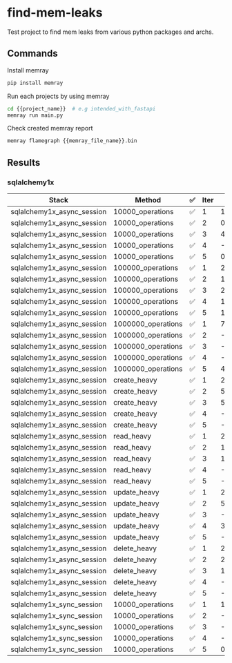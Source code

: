# find-mem-leaks

Test project to find mem leaks from various python packages and archs.

## Commands

Install memray

```bash
pip install memray
```

Run each projects by using memray

```bash
cd {{project_name}}  # e.g intended_with_fastapi
memray run main.py
```

Check created memray report

```bash
memray flamegraph {{memray_file_name}}.bin
```

## Results

### sqlalchemy1x

| Stack | Method | ✅ | Iter | Diff | Initial | Final | Ops | C | R | U | D |
| --- | --- | --- | --- | --- | --- | --- | --- | --- | --- | --- | --- |
| sqlalchemy1x_async_session | 10000_operations | ✅ | 1 | 18.73 | 36.84 | 55.57 | 10000 | 0.25 | 0.25 | 0.25 | 0.25 |
| sqlalchemy1x_async_session | 10000_operations | ✅ | 2 | 0.5 | 55.63 | 56.13 | 10000 | 0.25 | 0.25 | 0.25 | 0.25 |
| sqlalchemy1x_async_session | 10000_operations | ✅ | 3 | 4.22 | 56.11 | 60.33 | 10000 | 0.25 | 0.25 | 0.25 | 0.25 |
| sqlalchemy1x_async_session | 10000_operations | ✅ | 4 | -1.14 | 60.31 | 59.17 | 10000 | 0.25 | 0.25 | 0.25 | 0.25 |
| sqlalchemy1x_async_session | 10000_operations | ✅ | 5 | 0.3 | 59.2 | 59.5 | 10000 | 0.25 | 0.25 | 0.25 | 0.25 |
| sqlalchemy1x_async_session | 100000_operations | ✅ | 1 | 24.71 | 41.95 | 66.66 | 100000 | 0.25 | 0.25 | 0.25 | 0.25 |
| sqlalchemy1x_async_session | 100000_operations | ✅ | 2 | 1.43 | 66.77 | 68.2 | 100000 | 0.25 | 0.25 | 0.25 | 0.25 |
| sqlalchemy1x_async_session | 100000_operations | ✅ | 3 | 2.3 | 68.28 | 70.58 | 100000 | 0.25 | 0.25 | 0.25 | 0.25 |
| sqlalchemy1x_async_session | 100000_operations | ✅ | 4 | 1.4 | 70.64 | 72.04 | 100000 | 0.25 | 0.25 | 0.25 | 0.25 |
| sqlalchemy1x_async_session | 100000_operations | ✅ | 5 | 12.42 | 72.15 | 84.57 | 100000 | 0.25 | 0.25 | 0.25 | 0.25 |
| sqlalchemy1x_async_session | 1000000_operations | ✅ | 1 | 78.62 | 41.02 | 119.64 | 1000000 | 0.25 | 0.25 | 0.25 | 0.25 |
| sqlalchemy1x_async_session | 1000000_operations | ✅ | 2 | -30.87 | 119.72 | 88.86 | 1000000 | 0.25 | 0.25 | 0.25 | 0.25 |
| sqlalchemy1x_async_session | 1000000_operations | ✅ | 3 | -28.65 | 88.91 | 60.26 | 1000000 | 0.25 | 0.25 | 0.25 | 0.25 |
| sqlalchemy1x_async_session | 1000000_operations | ✅ | 4 | -19.73 | 60.55 | 40.82 | 1000000 | 0.25 | 0.25 | 0.25 | 0.25 |
| sqlalchemy1x_async_session | 1000000_operations | ✅ | 5 | 40.23 | 43.07 | 83.3 | 1000000 | 0.25 | 0.25 | 0.25 | 0.25 |
| sqlalchemy1x_async_session | create_heavy | ✅ | 1 | 23.86 | 41.43 | 65.28 | 10000 | 0.5 | 0.2 | 0.2 | 0.1 |
| sqlalchemy1x_async_session | create_heavy | ✅ | 2 | 5.92 | 65.35 | 71.27 | 10000 | 0.5 | 0.2 | 0.2 | 0.1 |
| sqlalchemy1x_async_session | create_heavy | ✅ | 3 | 5.03 | 71.27 | 76.3 | 10000 | 0.5 | 0.2 | 0.2 | 0.1 |
| sqlalchemy1x_async_session | create_heavy | ✅ | 4 | -2.59 | 76.3 | 73.71 | 10000 | 0.5 | 0.2 | 0.2 | 0.1 |
| sqlalchemy1x_async_session | create_heavy | ✅ | 5 | -1.0 | 73.71 | 72.71 | 10000 | 0.5 | 0.2 | 0.2 | 0.1 |
| sqlalchemy1x_async_session | read_heavy | ✅ | 1 | 20.21 | 41.04 | 61.25 | 10000 | 0.1 | 0.6 | 0.2 | 0.1 |
| sqlalchemy1x_async_session | read_heavy | ✅ | 2 | 1.27 | 61.25 | 62.52 | 10000 | 0.1 | 0.6 | 0.2 | 0.1 |
| sqlalchemy1x_async_session | read_heavy | ✅ | 3 | 1.54 | 62.57 | 64.11 | 10000 | 0.1 | 0.6 | 0.2 | 0.1 |
| sqlalchemy1x_async_session | read_heavy | ✅ | 4 | -4.75 | 64.09 | 59.34 | 10000 | 0.1 | 0.6 | 0.2 | 0.1 |
| sqlalchemy1x_async_session | read_heavy | ✅ | 5 | -0.82 | 59.38 | 58.57 | 10000 | 0.1 | 0.6 | 0.2 | 0.1 |
| sqlalchemy1x_async_session | update_heavy | ✅ | 1 | 23.46 | 40.65 | 64.11 | 10000 | 0.2 | 0.2 | 0.5 | 0.1 |
| sqlalchemy1x_async_session | update_heavy | ✅ | 2 | 5.91 | 64.11 | 70.02 | 10000 | 0.2 | 0.2 | 0.5 | 0.1 |
| sqlalchemy1x_async_session | update_heavy | ✅ | 3 | -2.16 | 70.0 | 67.84 | 10000 | 0.2 | 0.2 | 0.5 | 0.1 |
| sqlalchemy1x_async_session | update_heavy | ✅ | 4 | 3.27 | 67.84 | 71.11 | 10000 | 0.2 | 0.2 | 0.5 | 0.1 |
| sqlalchemy1x_async_session | update_heavy | ✅ | 5 | -1.23 | 71.11 | 69.87 | 10000 | 0.2 | 0.2 | 0.5 | 0.1 |
| sqlalchemy1x_async_session | delete_heavy | ✅ | 1 | 21.18 | 41.28 | 62.46 | 10000 | 0.1 | 0.2 | 0.2 | 0.5 |
| sqlalchemy1x_async_session | delete_heavy | ✅ | 2 | 2.91 | 62.47 | 65.38 | 10000 | 0.1 | 0.2 | 0.2 | 0.5 |
| sqlalchemy1x_async_session | delete_heavy | ✅ | 3 | 1.72 | 65.46 | 67.18 | 10000 | 0.1 | 0.2 | 0.2 | 0.5 |
| sqlalchemy1x_async_session | delete_heavy | ✅ | 4 | -1.07 | 67.18 | 66.11 | 10000 | 0.1 | 0.2 | 0.2 | 0.5 |
| sqlalchemy1x_async_session | delete_heavy | ✅ | 5 | -2.12 | 66.19 | 64.07 | 10000 | 0.1 | 0.2 | 0.2 | 0.5 |
| sqlalchemy1x_sync_session | 10000_operations | ✅ | 1 | 15.59 | 40.71 | 56.3 | 10000 | 0.25 | 0.25 | 0.25 | 0.25 |
| sqlalchemy1x_sync_session | 10000_operations | ✅ | 2 | -11.79 | 56.33 | 44.54 | 10000 | 0.25 | 0.25 | 0.25 | 0.25 |
| sqlalchemy1x_sync_session | 10000_operations | ✅ | 3 | -2.44 | 45.13 | 42.7 | 10000 | 0.25 | 0.25 | 0.25 | 0.25 |
| sqlalchemy1x_sync_session | 10000_operations | ✅ | 4 | -1.33 | 43.43 | 42.1 | 10000 | 0.25 | 0.25 | 0.25 | 0.25 |
| sqlalchemy1x_sync_session | 10000_operations | ✅ | 5 | 0.07 | 42.68 | 42.75 | 10000 | 0.25 | 0.25 | 0.25 | 0.25 |
